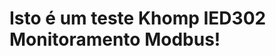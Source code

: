 <html>

<head>
</head>

<body>
    <h1>Isto é um teste Khomp IED302 Monitoramento Modbus!</h1>
</body>

</html>
